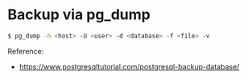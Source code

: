 # Backup via pg_dump
```bash
$ pg_dump -h <host> -U <user> -d <database> -f <file> -v
```




Reference:
- https://www.postgresqltutorial.com/postgresql-backup-database/
